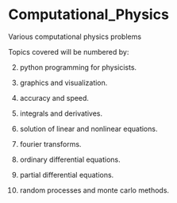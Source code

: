 # Computational_Physics
Various computational physics problems

Topics covered will be numbered by:

2. python programming for physicists.

3. graphics and visualization.

4. accuracy and speed.

5. integrals and derivatives.

6. solution of linear and nonlinear equations.

7. fourier transforms.

8. ordinary differential equations.

9. partial differential equations.

10. random processes and monte carlo methods.
